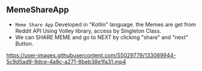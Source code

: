 ## MemeShareApp
* `Meme Share App` Developed in "Kotlin" language. the Memes are get from Reddit API Using Volley library, access by Singleton Class. <br>
*  We can SHARE MEME and go to NEXT by clicking "share" and "next" Button. <br>

  
https://user-images.githubusercontent.com/55029779/133089944-5c9d5ad9-9dce-4a8c-a271-8beb38e1fa31.mp4
